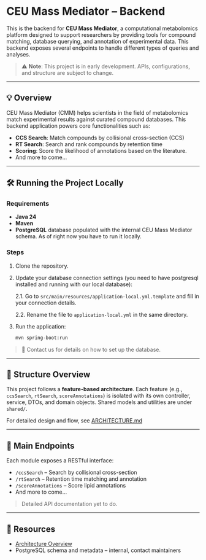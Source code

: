 # CEU Mass Mediator – Backend

This is the backend for **CEU Mass Mediator**, a computational metabolomics platform designed to support researchers by providing tools for compound matching, database querying, and annotation of experimental data. This backend exposes several endpoints to handle different types of queries and analyses.

> ⚠️ **Note**: This project is in early development. APIs, configurations, and structure are subject to change.

---

## 💡 Overview

CEU Mass Mediator (CMM) helps scientists in the field of metabolomics match experimental results against curated compound databases. This backend application powers core functionalities such as:

- **CCS Search**: Match compounds by collisional cross-section (CCS)
- **RT Search**: Search and rank compounds by retention time
- **Scoring**: Score the likelihood of annotations based on the literature.
- And more to come...

---

## 🛠️ Running the Project Locally

### Requirements

- **Java 24**
- **Maven**
- **PostgreSQL** database populated with the internal CEU Mass Mediator schema. As of right now you have to run it locally.

### Steps

1. Clone the repository.
2. Update your database connection settings (you need to have postgresql installed and running with our local database):
  
   2.1. Go to `src/main/resources/application-local.yml.template` and fill in your connection details.
   
   2.2. Rename the file to `application-local.yml` in the same directory.

3. Run the application:
   ```bash
   mvn spring-boot:run
   ```

> 🔐 Contact us for details on how to set up the database.

---

## 📁 Structure Overview

This project follows a **feature-based architecture**. Each feature (e.g., `ccsSearch`, `rtSearch`, `scoreAnnotations`) is isolated with its own controller, service, DTOs, and domain objects. Shared models and utilities are under `shared/`.

For detailed design and flow, see [ARCHITECTURE.md](./ARCHITECTURE.md)

---

## 📌 Main Endpoints

Each module exposes a RESTful interface:
- `/ccsSearch` – Search by collisional cross-section
- `/rtSearch` – Retention time matching and annotation
- `/scoreAnnotations` – Score lipid annotations
- And more to come...

> Detailed API documentation yet to do.

---

## 📎 Resources

- [Architecture Overview](./ARCHITECTURE.md)
- PostgreSQL schema and metadata – internal, contact maintainers
